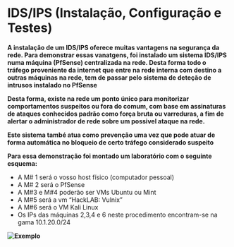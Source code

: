 # IDS/IPS (Instalação, Configuração e Testes)

**A instalação de um IDS/IPS oferece muitas vantagens na segurança da rede. Para demonstrar essas vanatgens, foi instalado um sistema IDS/IPS numa máquina (PfSense) centralizada na rede. Desta forma todo o tráfego proveniente da internet que entre na rede interna com destino a outras máquinas na rede, tem de passar pelo sistema de deteção de intrusos instalado no PfSense**

**Desta forma, existe na rede um ponto único para monitorizar comportamentos suspeitos ou fora do comum, com base em assinaturas de ataques conhecidos padrão como força bruta ou varreduras, a fim de alertar o administrador de rede sobre um possivel ataque na rede.**

**Este sistema també atua como prevenção uma vez que pode atuar de forma automática no bloqueio de certo tráfego considerado suspeito**

**Para essa demonstração foi montado um laboratório com o seguinte esquema:**

* A M# 1 será o vosso host físico (computador pessoal)
* A M# 2 será o PfSense
* A M#3 e M#4 poderão ser VMs Ubuntu ou Mint
* A M#5 será a vm “HackLAB: Vulnix”
* A M#6 será o VM Kali Linux
* Os IPs das máquinas 2,3,4 e 6 neste procedimento encontram-se na gama 10.1.20.0/24

**![Exemplo](https://github.com/Estevan1998/Sistemas-de-analise-de-vulnerabilidades/blob/main/images/Captura%20de%20ecr%C3%A3%202024-08-11%20202244.png)**
